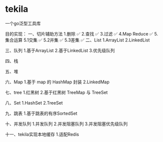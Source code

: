 # tekila

一个go泛型工具库

目的实现：
一、切片辅助方法
    1.删除 ✅
    2.查找 ✅
    3.过滤 ✅
    4.Map Reduce ✅
    5.集合运算
        5.1交集 ✅
        5.2并集 ✅
        5.3差集 ✅
二、List
    1.ArrayList
    2.LinkedList

三、队列
    1.基于ArrayList
    2.基于LinkedList
    3.优先级队列

四、栈

五、堆

六、Map
    1.基于 map 的 HashMap 封装
    2.LinkedMap

七、tree
    1.红黑树
    2.基于红黑树 TreeMap 与 TreeSet

八、Set
    1.HashSet
    2.TreeSet

九、跳表
    1.基于跳表的有序SortedSet

十、并发队列
    1.并发队列
    2.并发阻塞队列
    3.并发阻塞优先级队列

十一、tekila实现本地缓存
    1.适配Redis

